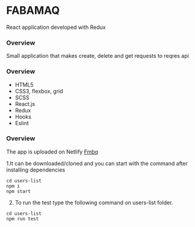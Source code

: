 # FABAMAQ 

React application developed with Redux

### Overview
Small application that makes create, delete and get requests to reqres api



### Overview
- HTML5    
- CSS3, flexbox, grid
- SCSS
- React.js
- Redux
- Hooks
- Eslint

### Overview

The app is uploaded on Netlify [Fmbq](https://youthful-lalande-b8e4c1.netlify.app/)

1.It can be downloaded/cloned and you can start with the command after installing dependencies 
``` 
cd users-list
npm i
npm start
 ```

2. To run the test type the following command on users-list folder.
 ``` 
cd users-list
npm run test
 ```
